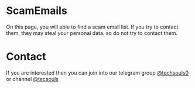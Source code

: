 # ScamEmails
On this page, you will able to find a scam email list. If you try to contact them, they may steal your personal data. so do not try to contact them.

# Contact
If you are interested then you can join into our telegram group [@techsouls0](https://t.me/techsouls0) or channel [@tecsouls](https://t.me/tecsouls)
